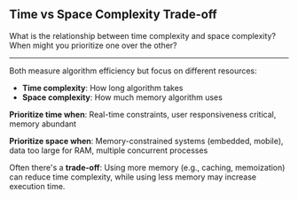 ## Time vs Space Complexity Trade-off

What is the relationship between time complexity and space complexity? When might you prioritize one over the other?

---

Both measure algorithm efficiency but focus on different resources:
- **Time complexity**: How long algorithm takes
- **Space complexity**: How much memory algorithm uses

**Prioritize time when**: Real-time constraints, user responsiveness critical, memory abundant

**Prioritize space when**: Memory-constrained systems (embedded, mobile), data too large for RAM, multiple concurrent processes

Often there's a **trade-off**: Using more memory (e.g., caching, memoization) can reduce time complexity, while using less memory may increase execution time.

